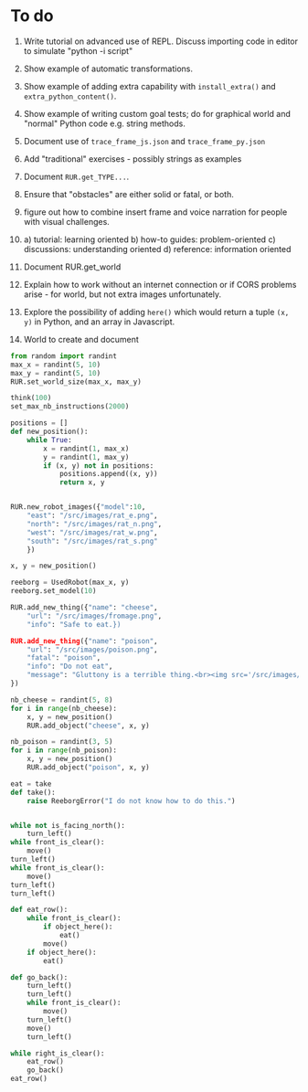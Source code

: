# To do

1. Write tutorial on advanced use of REPL. Discuss importing code
   in editor to simulate "python -i script"

2. Show example of automatic transformations.

3. Show example of adding extra capability with `install_extra()` and `extra_python_content()`.

4. Show example of writing custom goal tests; do for graphical world and
   "normal" Python code e.g. string methods.

5. Document use of `trace_frame_js.json` and `trace_frame_py.json`

6. Add "traditional" exercises - possibly strings as examples

7. Document `RUR.get_TYPE...`.

8. Ensure that "obstacles" are either solid or fatal, or both.

9. figure out how to combine insert frame and voice narration for people
   with visual challenges.

10. a) tutorial: learning oriented
    b) how-to guides: problem-oriented
    c) discussions: understanding oriented
    d) reference: information oriented

11. Document RUR.get_world

12. Explain how to work without an internet connection or if CORS problems
    arise - for world, but not extra images unfortunately.

13. Explore the possibility of adding `here()` which would return a tuple
    `(x, y)` in Python, and an array in Javascript.

14. World to create and document
```python
from random import randint
max_x = randint(5, 10)
max_y = randint(5, 10)
RUR.set_world_size(max_x, max_y)

think(100)
set_max_nb_instructions(2000)

positions = []
def new_position():
    while True:
        x = randint(1, max_x)
        y = randint(1, max_y)
        if (x, y) not in positions:
            positions.append((x, y))
            return x, y


RUR.new_robot_images({"model":10,
    "east": "/src/images/rat_e.png",
    "north": "/src/images/rat_n.png",
    "west": "/src/images/rat_w.png",
    "south": "/src/images/rat_s.png"
    })

x, y = new_position()

reeborg = UsedRobot(max_x, y)
reeborg.set_model(10)

RUR.add_new_thing({"name": "cheese",
    "url": "/src/images/fromage.png",
    "info": "Safe to eat.})

RUR.add_new_thing({"name": "poison",
    "url": "/src/images/poison.png",
    "fatal": "poison",
    "info": "Do not eat",
    "message": "Gluttony is a terrible thing.<br><img src='/src/images/mort.png'>"
})

nb_cheese = randint(5, 8)
for i in range(nb_cheese):
    x, y = new_position()
    RUR.add_object("cheese", x, y)

nb_poison = randint(3, 5)
for i in range(nb_poison):
    x, y = new_position()
    RUR.add_object("poison", x, y)

eat = take
def take():
    raise ReeborgError("I do not know how to do this.")


while not is_facing_north():
    turn_left()
while front_is_clear():
    move()
turn_left()
while front_is_clear():
    move()
turn_left()
turn_left()

def eat_row():
    while front_is_clear():
        if object_here():
            eat()
        move()
    if object_here():
        eat()

def go_back():
    turn_left()
    turn_left()
    while front_is_clear():
        move()
    turn_left()
    move()
    turn_left()

while right_is_clear():
    eat_row()
    go_back()
eat_row()

```